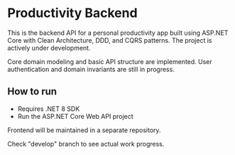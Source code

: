 # Productivity Backend

This is the backend API for a personal productivity app built using ASP.NET Core with Clean Architecture, DDD, and CQRS patterns. The project is actively under development.

Core domain modeling and basic API structure are implemented. User authentication and domain invariants are still in progress.

## How to run

- Requires .NET 8 SDK  
- Run the ASP.NET Core Web API project  

Frontend will be maintained in a separate repository.

Check "develop" branch to see actual work progress.

